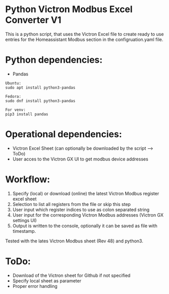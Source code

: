# Python Victron Modbus Excel Converter V1

This is a python script, that uses the Victron Excel file to create ready to use entries for the Homeassistant Modbus section in the configruation.yaml file.

# Python dependencies:

- Pandas 
```
Ubuntu:
sudo apt install python3-pandas

Fedora:
sudo dnf install python3-pandas

For venv:
pip3 install pandas
```


# Operational dependencies:

- Victron Excel Sheet (can optionally be downloaded by the script --> ToDo)
- User acces to the Victron GX UI to get modbus device addresses


# Workflow:

1. Specify (local) or download (online) the latest Victron Modbus register excel sheet
2. Selection to list all registers from the file or skip this step
3. User input which register indices to use as colon separated string
4. User input for the corresponding Victron Modbus addresses (Victron GX settings UI)
5. Output is written to the console, optionally it can be saved as file with timestamp.


Tested with the lates Victron Modbus sheet (Rev 48) and python3.


# ToDo:

- Download of the Victron sheet for Github if not specified
- Specify local sheet as parameter
- Proper error handling